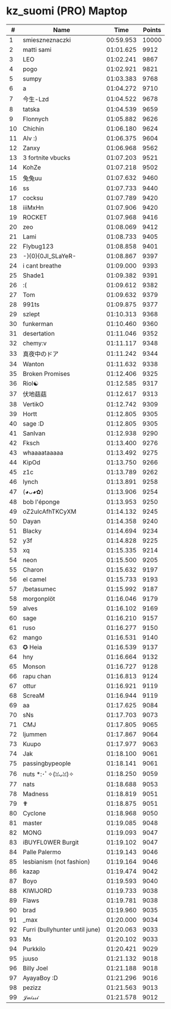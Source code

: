 # kz_suomi (PRO) Maptop

|  # | Name | Time | Points |
|-------------- | -------------- | -------------- | -------------- | 
| 1 | smieszneznaczki | 00:59.953 | 10000 | 
| 2 | matti sami | 01:01.625 | 9912 | 
| 3 | LEO | 01:02.241 | 9867 | 
| 4 | pogo | 01:02.921 | 9821 | 
| 5 | sumpy | 01:03.383 | 9768 | 
| 6 | a | 01:04.272 | 9710 | 
| 7 | 今生-Lzd | 01:04.522 | 9678 | 
| 8 | tatska | 01:04.539 | 9659 | 
| 9 | Flonnych | 01:05.882 | 9626 | 
| 10 | Chichin | 01:06.180 | 9624 | 
| 11 | Alv :) | 01:06.375 | 9604 | 
| 12 | Zanxy | 01:06.968 | 9562 | 
| 13 | 3 fortnite vbucks | 01:07.203 | 9521 | 
| 14 | KohZe | 01:07.218 | 9502 | 
| 15 | 兔兔uu | 01:07.632 | 9460 | 
| 16 | ss | 01:07.733 | 9440 | 
| 17 | cocksu | 01:07.789 | 9420 | 
| 18 | iiiMxHn | 01:07.906 | 9420 | 
| 19 | ROCKET | 01:07.968 | 9416 | 
| 20 | zeo | 01:08.069 | 9412 | 
| 21 | Lami | 01:08.733 | 9405 | 
| 22 | Flybug123 | 01:08.858 | 9401 | 
| 23 | -}{0}{0JI_SLaYeR- | 01:08.867 | 9397 | 
| 24 | i cant breathe | 01:09.000 | 9393 | 
| 25 | Shade1 | 01:09.382 | 9391 | 
| 26 | :( | 01:09.612 | 9382 | 
| 27 | Tom | 01:09.632 | 9379 | 
| 28 | 991ts | 01:09.875 | 9377 | 
| 29 | szlept | 01:10.313 | 9368 | 
| 30 | funkerman | 01:10.460 | 9360 | 
| 31 | desertation | 01:11.046 | 9352 | 
| 32 | chemy:v | 01:11.117 | 9348 | 
| 33 | 真夜中のドア | 01:11.242 | 9344 | 
| 34 | Wanton | 01:11.632 | 9338 | 
| 35 | Broken Promises | 01:12.406 | 9325 | 
| 36 | Riol☯ | 01:12.585 | 9317 | 
| 37 | 伏地菇菇 | 01:12.617 | 9313 | 
| 38 | VertikO | 01:12.742 | 9309 | 
| 39 | Hortt | 01:12.805 | 9305 | 
| 40 | sage :D | 01:12.805 | 9305 | 
| 41 | SanIvan | 01:12.938 | 9290 | 
| 42 | Fksch | 01:13.400 | 9276 | 
| 43 | whaaaataaaaa | 01:13.492 | 9275 | 
| 44 | KipOd | 01:13.750 | 9266 | 
| 45 | z1c | 01:13.789 | 9262 | 
| 46 | lynch | 01:13.891 | 9258 | 
| 47 | (◕ᴗ◕✿) | 01:13.906 | 9254 | 
| 48 | bob l'éponge | 01:13.953 | 9250 | 
| 49 | oZ2ulcAfhTKCyXM | 01:14.132 | 9245 | 
| 50 | Dayan | 01:14.358 | 9240 | 
| 51 | Blacky | 01:14.694 | 9234 | 
| 52 | y3f | 01:14.828 | 9225 | 
| 53 | xq | 01:15.335 | 9214 | 
| 54 | neon | 01:15.500 | 9205 | 
| 55 | Charon | 01:15.632 | 9197 | 
| 56 | el camel | 01:15.733 | 9193 | 
| 57 | /betasumec | 01:15.992 | 9187 | 
| 58 | morgonplöt | 01:16.046 | 9179 | 
| 59 | alves | 01:16.102 | 9169 | 
| 60 | sage | 01:16.210 | 9157 | 
| 61 | ruso | 01:16.277 | 9150 | 
| 62 | mango | 01:16.531 | 9140 | 
| 63 | ✪ Heia | 01:16.539 | 9137 | 
| 64 | hny | 01:16.664 | 9132 | 
| 65 | Monson | 01:16.727 | 9128 | 
| 66 | rapu chan | 01:16.813 | 9124 | 
| 67 | ottur | 01:16.921 | 9119 | 
| 68 | ScreaM | 01:16.944 | 9119 | 
| 69 | aa | 01:17.625 | 9084 | 
| 70 | sNs | 01:17.703 | 9073 | 
| 71 | CMJ | 01:17.805 | 9065 | 
| 72 | ljummen | 01:17.867 | 9064 | 
| 73 | Kuupo | 01:17.977 | 9063 | 
| 74 | Jak | 01:18.100 | 9061 | 
| 75 | passingbypeople | 01:18.141 | 9061 | 
| 76 | nuts *:･ﾟ✧(ꈍᴗꈍ)✧ | 01:18.250 | 9059 | 
| 77 | nats | 01:18.688 | 9053 | 
| 78 | Madness | 01:18.819 | 9051 | 
| 79 | ✟ | 01:18.875 | 9051 | 
| 80 | Cyclone | 01:18.968 | 9050 | 
| 81 | master | 01:19.085 | 9048 | 
| 82 | MONG | 01:19.093 | 9047 | 
| 83 | iBUYFL0WER Burgit | 01:19.102 | 9047 | 
| 84 | Palle Palermo | 01:19.143 | 9046 | 
| 85 | lesbianism (not fashion) | 01:19.164 | 9046 | 
| 86 | kazap | 01:19.474 | 9042 | 
| 87 | Boyo | 01:19.593 | 9040 | 
| 88 | KIWIJORD | 01:19.733 | 9038 | 
| 89 | Flaws | 01:19.781 | 9038 | 
| 90 | brad | 01:19.960 | 9035 | 
| 91 | _max | 01:20.000 | 9034 | 
| 92 | Furri (bullyhunter until june) | 01:20.063 | 9033 | 
| 93 | Ms | 01:20.102 | 9033 | 
| 94 | Purkkilo | 01:20.421 | 9029 | 
| 95 | juuso | 01:21.132 | 9018 | 
| 96 | Billy Joel | 01:21.188 | 9018 | 
| 97 | AyayaBoy :D | 01:21.296 | 9016 | 
| 98 | pezizz | 01:21.563 | 9013 | 
| 99 | 𝒥𝓊𝒾𝓈𝓈𝒾 | 01:21.578 | 9012 | 

